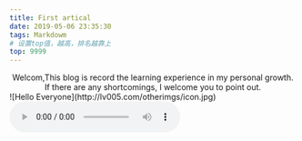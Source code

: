 ```yaml
---
title: First artical
date: 2019-05-06 23:35:30
tags: Markdowm
# 设置top值，越高，排名越靠上
top: 9999
---
```

<div align="center">Welcom,This blog is record the learning experience in my personal growth. If there are any shortcomings, I welcome you to point out.</div>
![Hello Everyone](http://lv005.com/otherimgs/icon.jpg)

<!-- <video id="video" controls=""  preload="none" poster="http://lv005.com/otherimgs/icon.jpg">
  <source id="mp4" src="http://lv005.com/videos/video_01.mp4" type="video/mp4">
</video> -->
<audio src="http://lv005.com/otherimgs/mp4/玫瑰花的葬礼.mp3" controls autoplay loop>
<p>Your browser does not support the <code>audio</code> element </p>
</audio>

<!-- {% qnimg  404_page.png%} -->
